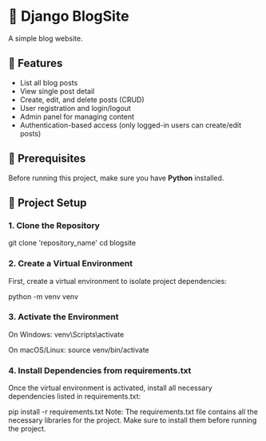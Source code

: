 # 📝 Django BlogSite

A simple blog website.


## 🚀 Features

- List all blog posts
- View single post detail
- Create, edit, and delete posts (CRUD)
- User registration and login/logout
- Admin panel for managing content
- Authentication-based access (only logged-in users can create/edit posts)


## 🔧 Prerequisites

Before running this project, make sure you have **Python** installed.


## 📂 Project Setup

### 1. Clone the Repository
git clone 'repository_name' 
cd blogsite

### 2. Create a Virtual Environment
First, create a virtual environment to isolate project dependencies:

python -m venv venv


### 3. Activate the Environment

On Windows:
venv\Scripts\activate

On macOS/Linux:
source venv/bin/activate

### 4. Install Dependencies from requirements.txt
Once the virtual environment is activated, install all necessary dependencies listed in requirements.txt:

pip install -r requirements.txt
Note: The requirements.txt file contains all the necessary libraries for the project. Make sure to install them before running the project.
